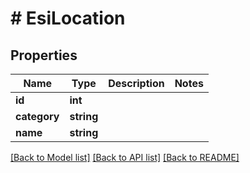 # # EsiLocation

## Properties

Name | Type | Description | Notes
------------ | ------------- | ------------- | -------------
**id** | **int** |  |
**category** | **string** |  |
**name** | **string** |  |

[[Back to Model list]](../../README.md#models) [[Back to API list]](../../README.md#endpoints) [[Back to README]](../../README.md)
